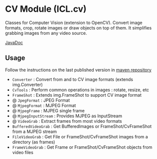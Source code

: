 # CV Module (ICL.cv)

Classes for Computer Vision (extension to OpenCV). 
Convert image formats, crop, rotate images or draw 
objects on top of them. It simplifies grabbing images 
from any video source.

[JavaDoc](https://intellisrc.gitlab.io/common/#cv)

## Usage

Follow the instructions on the last published version in [maven repository](https://mvnrepository.com/artifact/com.intellisrc/cv)

* `Converter` : Convert from and to CV image formats (extends img.Converter)
* `CvTools` : Perform common operations in images : rotate, resize, etc
* `FrameShot` : Extends img.FrameShot to support CV image format
* @ `JpegFormat` : JPEG Format
* @ `MjpegFormat` : MJPEG Format
* @ `MjpegFrame` : MJPEG single frame
* @ `MjpegInputStream` : Provides MJPEG as InputStream
* @ `VideoGrab` : Extract frames from most video formats
* `BufferedVideoGrab` : Get BufferedImages or FrameShot/CvFrameShot from a MJPEG stream
* `FileVideoGrab` : Get File or FrameShot/CvFrameShot images from a directory (as frames)
* `FrameVideoGrab` : Get Frame or FrameShot/CvFrameShot objects from video files
